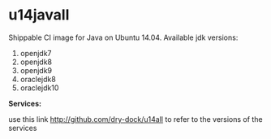 u14javall
===============

Shippable CI image for Java on Ubuntu 14.04. Available jdk versions:

1. openjdk7
2. openjdk8
3. openjdk9
5. oraclejdk8
6. oraclejdk10

**Services:**

use this link http://github.com/dry-dock/u14all to refer to the versions of the services
